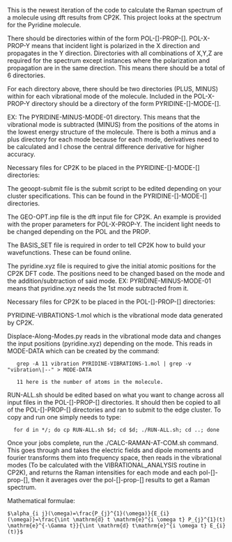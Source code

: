 This is the newest iteration of the code to calculate the Raman spectrum of a molecule using dft results from CP2K.
This project looks at the spectrum for the Pyridine molecule.

There should be directories within of the form POL-[]-PROP-[]. POL-X-PROP-Y means that incident light is polarized in the X direction and propagates in the Y direction. Directories with all combinations of X,Y,Z are required for the spectrum except instances where the polarization and propagation are in the same direction. This means there should be a total of 6 directories.

For each directory above, there should be two directories (PLUS, MINUS) within for each vibrational mode of the molecule. Included in the POL-X-PROP-Y directory should be a directory of the form PYRIDINE-[]-MODE-[]. 

EX: The PYRIDINE-MINUS-MODE-01 directory. This means that the vibrational mode is subtracted (MINUS) from the positions of the atoms in the lowest energy structure of the molecule. There is both a minus and a plus directory for each mode because for each mode, derivatives need to be calculated and I chose the central difference derivative for higher accuracy. 

Necessary files for CP2K to be placed in the PYRIDINE-[]-MODE-[] directories:

  The geoopt-submit file is the submit script to be edited depending on your cluster specifications. This can be found in the PYRIDINE-[]-MODE-[] directories.
  
  The GEO-OPT.inp file is the dft input file for CP2K. An example is provided with the proper parameters for POL-X-PROP-Y. The incident light needs to be changed
  depending on the POL and the PROP. 
  
  The BASIS_SET file is required in order to tell CP2K how to build your wavefunctions. These can be found online.
  
  The pyridine.xyz file is required to give the initial atomic positions for the CP2K DFT code. The positions need to be changed based on the mode and the             addition/subtraction of said mode. EX: PYRIDINE-MINUS-MODE-01 means that pyridine.xyz needs the 1st mode subtracted from it.

Necessary files for CP2K to be placed in the POL-[]-PROP-[] directories:
   
   PYRIDINE-VIBRATIONS-1.mol which is the vibrational mode data generated by CP2K.
   
   Displace-Along-Modes.py reads in the vibrational mode data and changes the input positions (pyridine.xyz) depending on the mode. This reads in MODE-DATA which
   can be created by the command:
   
       grep -A 11 vibration PYRIDINE-VIBRATIONS-1.mol | grep -v "vibration\|--" > MODE-DATA
       
       11 here is the number of atoms in the molecule.

   RUN-ALL.sh should be edited based on what you want to change across all input files in the POL-[]-PROP-[] directories. It should then be copied to all of the        POL-[]-PROP-[] directories and ran to submit to the edge cluster. To copy and run one simply needs to type: 

      for d in */; do cp RUN-ALL.sh $d; cd $d; ./RUN-ALL.sh; cd ..; done  

   Once your jobs complete, run the ./CALC-RAMAN-AT-COM.sh command. This goes through and takes the electric fields and dipole moments and fourier transforms 
   them into frequency space, then reads in the vibrational modes (To be calculated with the VIBRATIONAL_ANALYSIS routine in CP2K), and returns the Raman              intensities for each mode and each pol-[]-prop-[], then it averages over the pol-[]-prop-[] results to get a Raman spectrum.
   
 Mathematical formulae:
 
    $\alpha_{i j}(\omega)=\frac{P_{j}^{1}(\omega)}{E_{i}(\omega)}=\frac{\int \mathrm{d} t \mathrm{e}^{i \omega t} P_{j}^{1}(t) \mathrm{e}^{-\Gamma t}}{\int \mathrm{d} t\mathrm{e}^{i \omega t} E_{i}(t)}$
